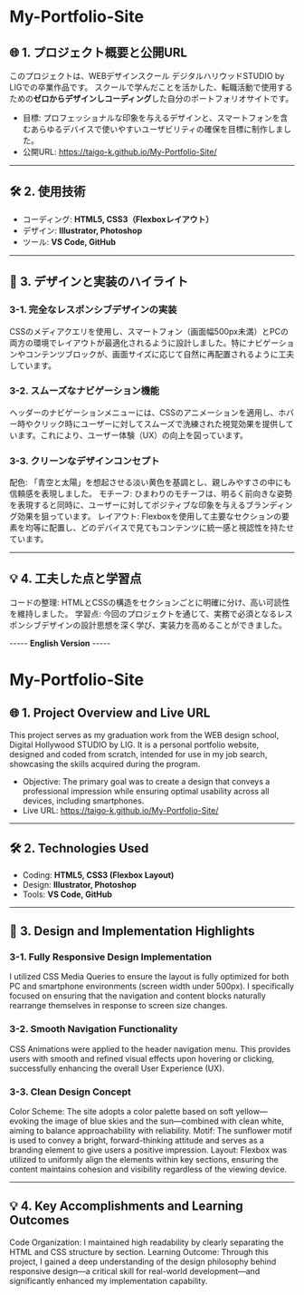 # My-Portfolio-Site

## 🌐 1. プロジェクト概要と公開URL

このプロジェクトは、WEBデザインスクール デジタルハリウッドSTUDIO by LIGでの卒業作品です。
スクールで学んだことを活かした、転職活動で使用するための**ゼロからデザインしコーディング**した自分のポートフォリオサイトです。

* 目標: プロフェッショナルな印象を与えるデザインと、スマートフォンを含むあらゆるデバイスで使いやすいユーザビリティの確保を目標に制作しました。
* 公開URL: https://taigo-k.github.io/My-Portfolio-Site/

---

## 🛠️ 2. 使用技術
* コーディング: **HTML5, CSS3（Flexboxレイアウト）**
* デザイン: **Illustrator, Photoshop**
* ツール: **VS Code, GitHub**

---

## 🎨 3. デザインと実装のハイライト

### 3-1. 完全なレスポンシブデザインの実装
CSSのメディアクエリを使用し、スマートフォン（画面幅500px未満）とPCの両方の環境でレイアウトが最適化されるように設計しました。特にナビゲーションやコンテンツブロックが、画面サイズに応じて自然に再配置されるように工夫しています。

### 3-2. スムーズなナビゲーション機能
ヘッダーのナビゲーションメニューには、CSSのアニメーションを適用し、ホバー時やクリック時にユーザーに対してスムーズで洗練された視覚効果を提供しています。これにより、ユーザー体験（UX）の向上を図っています。

### 3-3. クリーンなデザインコンセプト
配色: 「青空と太陽」を想起させる淡い黄色を基調とし、親しみやすさの中にも信頼感を表現しました。
モチーフ: ひまわりのモチーフは、明るく前向きな姿勢を表現すると同時に、ユーザーに対してポジティブな印象を与えるブランディング効果を狙っています。
レイアウト: Flexboxを使用して主要なセクションの要素を均等に配置し、どのデバイスで見てもコンテンツに統一感と視認性を持たせています。

---

## 💡 4. 工夫した点と学習点
コードの整理: HTMLとCSSの構造をセクションごとに明確に分け、高い可読性を維持しました。
学習点: 今回のプロジェクトを通じて、実務で必須となるレスポンシブデザインの設計思想を深く学び、実装力を高めることができました。





----- **English Version** -----
# My-Portfolio-Site

## 🌐 1. Project Overview and Live URL

This project serves as my graduation work from the WEB design school, Digital Hollywood STUDIO by LIG. It is a personal portfolio website, designed and coded from scratch, intended for use in my job search, showcasing the skills acquired during the program.

* Objective: The primary goal was to create a design that conveys a professional impression while ensuring optimal usability across all devices, including smartphones.
* Live URL: https://taigo-k.github.io/My-Portfolio-Site/

---

## 🛠️ 2. Technologies Used
* Coding: **HTML5, CSS3 (Flexbox Layout)**
* Design: **Illustrator, Photoshop**
* Tools: **VS Code, GitHub**

---

## 🎨 3. Design and Implementation Highlights

### 3-1. Fully Responsive Design Implementation
I utilized CSS Media Queries to ensure the layout is fully optimized for both PC and smartphone environments (screen width under 500px). I specifically focused on ensuring that the navigation and content blocks naturally rearrange themselves in response to screen size changes.

### 3-2. Smooth Navigation Functionality
CSS Animations were applied to the header navigation menu. This provides users with smooth and refined visual effects upon hovering or clicking, successfully enhancing the overall User Experience (UX).

### 3-3. Clean Design Concept
Color Scheme: The site adopts a color palette based on soft yellow—evoking the image of blue skies and the sun—combined with clean white, aiming to balance approachability with reliability.
Motif: The sunflower motif is used to convey a bright, forward-thinking attitude and serves as a branding element to give users a positive impression.
Layout: Flexbox was utilized to uniformly align the elements within key sections, ensuring the content maintains cohesion and visibility regardless of the viewing device.

---

## 💡 4. Key Accomplishments and Learning Outcomes
Code Organization: I maintained high readability by clearly separating the HTML and CSS structure by section.
Learning Outcome: Through this project, I gained a deep understanding of the design philosophy behind responsive design—a critical skill for real-world development—and significantly enhanced my implementation capability.
